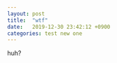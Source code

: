 ```yaml
---
layout: post
title:  "wtf"
date:   2019-12-30 23:42:12 +0900
categories: test new one
---
```


huh?
